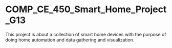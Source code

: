 # COMP_CE_450_Smart_Home_Project_G13
This project is about a collection of smart home devices with the purpose of doing home automation and data gathering and visualization.

